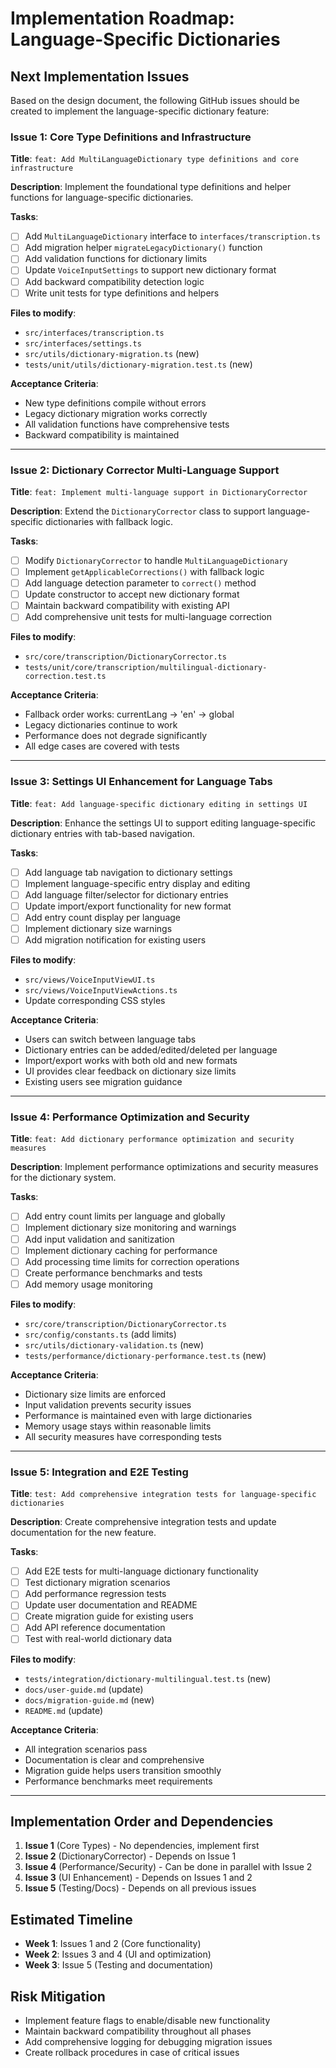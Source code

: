 # Implementation Roadmap: Language-Specific Dictionaries

## Next Implementation Issues

Based on the design document, the following GitHub issues should be created to implement the language-specific dictionary feature:

### Issue 1: Core Type Definitions and Infrastructure
**Title**: `feat: Add MultiLanguageDictionary type definitions and core infrastructure`

**Description**:
Implement the foundational type definitions and helper functions for language-specific dictionaries.

**Tasks**:
- [ ] Add `MultiLanguageDictionary` interface to `interfaces/transcription.ts`
- [ ] Add migration helper `migrateLegacyDictionary()` function
- [ ] Add validation functions for dictionary limits
- [ ] Update `VoiceInputSettings` to support new dictionary format
- [ ] Add backward compatibility detection logic
- [ ] Write unit tests for type definitions and helpers

**Files to modify**:
- `src/interfaces/transcription.ts`
- `src/interfaces/settings.ts`
- `src/utils/dictionary-migration.ts` (new)
- `tests/unit/utils/dictionary-migration.test.ts` (new)

**Acceptance Criteria**:
- New type definitions compile without errors
- Legacy dictionary migration works correctly
- All validation functions have comprehensive tests
- Backward compatibility is maintained

---

### Issue 2: Dictionary Corrector Multi-Language Support
**Title**: `feat: Implement multi-language support in DictionaryCorrector`

**Description**:
Extend the `DictionaryCorrector` class to support language-specific dictionaries with fallback logic.

**Tasks**:
- [ ] Modify `DictionaryCorrector` to handle `MultiLanguageDictionary`
- [ ] Implement `getApplicableCorrections()` with fallback logic
- [ ] Add language detection parameter to `correct()` method
- [ ] Update constructor to accept new dictionary format
- [ ] Maintain backward compatibility with existing API
- [ ] Add comprehensive unit tests for multi-language correction

**Files to modify**:
- `src/core/transcription/DictionaryCorrector.ts`
- `tests/unit/core/transcription/multilingual-dictionary-correction.test.ts`

**Acceptance Criteria**:
- Fallback order works: currentLang → 'en' → global
- Legacy dictionaries continue to work
- Performance does not degrade significantly
- All edge cases are covered with tests

---

### Issue 3: Settings UI Enhancement for Language Tabs
**Title**: `feat: Add language-specific dictionary editing in settings UI`

**Description**:
Enhance the settings UI to support editing language-specific dictionary entries with tab-based navigation.

**Tasks**:
- [ ] Add language tab navigation to dictionary settings
- [ ] Implement language-specific entry display and editing
- [ ] Add language filter/selector for dictionary entries
- [ ] Update import/export functionality for new format
- [ ] Add entry count display per language
- [ ] Implement dictionary size warnings
- [ ] Add migration notification for existing users

**Files to modify**:
- `src/views/VoiceInputViewUI.ts`
- `src/views/VoiceInputViewActions.ts`
- Update corresponding CSS styles

**Acceptance Criteria**:
- Users can switch between language tabs
- Dictionary entries can be added/edited/deleted per language
- Import/export works with both old and new formats
- UI provides clear feedback on dictionary size limits
- Existing users see migration guidance

---

### Issue 4: Performance Optimization and Security
**Title**: `feat: Add dictionary performance optimization and security measures`

**Description**:
Implement performance optimizations and security measures for the dictionary system.

**Tasks**:
- [ ] Add entry count limits per language and globally
- [ ] Implement dictionary size monitoring and warnings
- [ ] Add input validation and sanitization
- [ ] Implement dictionary caching for performance
- [ ] Add processing time limits for correction operations
- [ ] Create performance benchmarks and tests
- [ ] Add memory usage monitoring

**Files to modify**:
- `src/core/transcription/DictionaryCorrector.ts`
- `src/config/constants.ts` (add limits)
- `src/utils/dictionary-validation.ts` (new)
- `tests/performance/dictionary-performance.test.ts` (new)

**Acceptance Criteria**:
- Dictionary size limits are enforced
- Input validation prevents security issues
- Performance is maintained even with large dictionaries
- Memory usage stays within reasonable limits
- All security measures have corresponding tests

---

### Issue 5: Integration and E2E Testing
**Title**: `test: Add comprehensive integration tests for language-specific dictionaries`

**Description**:
Create comprehensive integration tests and update documentation for the new feature.

**Tasks**:
- [ ] Add E2E tests for multi-language dictionary functionality
- [ ] Test dictionary migration scenarios
- [ ] Add performance regression tests
- [ ] Update user documentation and README
- [ ] Create migration guide for existing users
- [ ] Add API reference documentation
- [ ] Test with real-world dictionary data

**Files to modify**:
- `tests/integration/dictionary-multilingual.test.ts` (new)
- `docs/user-guide.md` (update)
- `docs/migration-guide.md` (new)
- `README.md` (update)

**Acceptance Criteria**:
- All integration scenarios pass
- Documentation is clear and comprehensive
- Migration guide helps users transition smoothly
- Performance benchmarks meet requirements

---

## Implementation Order and Dependencies

1. **Issue 1** (Core Types) - No dependencies, implement first
2. **Issue 2** (DictionaryCorrector) - Depends on Issue 1
3. **Issue 4** (Performance/Security) - Can be done in parallel with Issue 2
4. **Issue 3** (UI Enhancement) - Depends on Issues 1 and 2
5. **Issue 5** (Testing/Docs) - Depends on all previous issues

## Estimated Timeline

- **Week 1**: Issues 1 and 2 (Core functionality)
- **Week 2**: Issues 3 and 4 (UI and optimization)  
- **Week 3**: Issue 5 (Testing and documentation)

## Risk Mitigation

- Implement feature flags to enable/disable new functionality
- Maintain backward compatibility throughout all phases
- Add comprehensive logging for debugging migration issues
- Create rollback procedures in case of critical issues